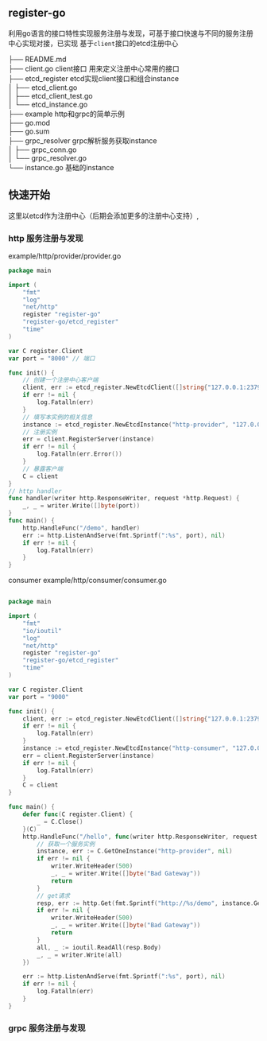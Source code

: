 ## register-go

利用go语言的接口特性实现服务注册与发现，可基于接口快速与不同的服务注册中心实现对接，已实现 基于`client`接口的etcd注册中心

├── README.md \
├── client.go client接口 用来定义注册中心常用的接口\
├── etcd_register etcd实现client接口和组合instance \
│ ├── etcd_client.go \
│ ├── etcd_client_test.go \
│ └── etcd_instance.go \
├── example http和grpc的简单示例\
├── go.mod \
├── go.sum \
├── grpc_resolver grpc解析服务获取instance\
│ ├── grpc_conn.go \
│ └── grpc_resolver.go \
└── instance.go 基础的instance


## 快速开始
这里以etcd作为注册中心（后期会添加更多的注册中心支持）,
### http 服务注册与发现 
  example/http/provider/provider.go
```go
package main

import (
	"fmt"
	"log"
	"net/http"
	register "register-go"
	"register-go/etcd_register"
	"time"
)

var C register.Client
var port = "8000" // 端口

func init() {
	// 创建一个注册中心客户端
	client, err := etcd_register.NewEtcdClient([]string{"127.0.0.1:2379"}, time.Second)
	if err != nil {
		log.Fatalln(err)
	}
	// 填写本实例的相关信息
	instance := etcd_register.NewEtcdInstance("http-provider", "127.0.0.1", port, nil, 60)
    // 注册实例
	err = client.RegisterServer(instance)
	if err != nil {
		log.Fatalln(err.Error())
	}
	// 暴露客户端
	C = client
}
// http handler 
func handler(writer http.ResponseWriter, request *http.Request) {
	_, _ = writer.Write([]byte(port))
}
func main() {
	http.HandleFunc("/demo", handler)
	err := http.ListenAndServe(fmt.Sprintf(":%s", port), nil)
	if err != nil {
		log.Fatalln(err)
	}
}

```

consumer 
example/http/consumer/consumer.go
```go

package main

import (
	"fmt"
	"io/ioutil"
	"log"
	"net/http"
	register "register-go"
	"register-go/etcd_register"
	"time"
)

var C register.Client
var port = "9000"

func init() {
	client, err := etcd_register.NewEtcdClient([]string{"127.0.0.1:2379"}, time.Second)
	if err != nil {
		log.Fatalln(err)
	}
	instance := etcd_register.NewEtcdInstance("http-consumer", "127.0.0.1", port, nil, 60)
	err = client.RegisterServer(instance)
	if err != nil {
		log.Fatalln(err)
	}
	C = client
}

func main() {
	defer func(C register.Client) {
		_ = C.Close()
	}(C)
	http.HandleFunc("/hello", func(writer http.ResponseWriter, request *http.Request) {
		// 获取一个服务实例
		instance, err := C.GetOneInstance("http-provider", nil)
		if err != nil {
			writer.WriteHeader(500)
			_, _ = writer.Write([]byte("Bad Gateway"))
			return
		}
		// get请求
		resp, err := http.Get(fmt.Sprintf("http://%s/demo", instance.GetAddr()))
		if err != nil {
			writer.WriteHeader(500)
			_, _ = writer.Write([]byte("Bad Gateway"))
			return
		}
		all, _ := ioutil.ReadAll(resp.Body)
		_, _ = writer.Write(all)
	})

	err := http.ListenAndServe(fmt.Sprintf(":%s", port), nil)
	if err != nil {
		log.Fatalln(err)
	}
}

```

### grpc 服务注册与发现

